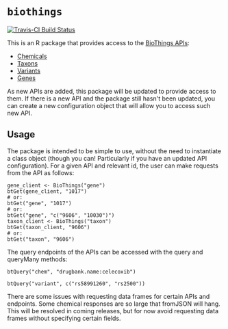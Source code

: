 # `biothings`
[![Travis-CI Build Status](https://travis-ci.org/biothings/biothings_client.R.svg?branch=master)](https://travis-ci.org/biothings/biothings_client.R)

This is an R package that provides access to the [BioThings APIs](biothings.io):
* [Chemicals](http://mychem.info/)
* [Taxons](http://t.biothings.io/)
* [Variants](http://myvariant.info/)
* [Genes](http://mygene.info/)

As new APIs are added, this package will be updated to provide access to them. If there is a new API and the package still hasn't been updated, you can create a new configuration object that will allow you to access such new API.

## Usage
The package is intended to be simple to use, without the need to instantiate a class object (though you can! Particularly if you have an updated API configuration). For a given API and relevant id, the user can make requests from the API as follows:
```
gene_client <- BioThings("gene")
btGet(gene_client, "1017")
# or:
btGet("gene", "1017")
# or:
btGet("gene", "c("9606", "10030")")
taxon_client <- BioThings("taxon")
btGet(taxon_client, "9606")
# or:
btGet("taxon", "9606")
```

The query endpoints of the APIs can be accessed with the query and queryMany methods:
```
btQuery("chem", "drugbank.name:celecoxib")

btQuery("variant", c("rs58991260", "rs2500"))
```

There are some issues with requesting data frames for certain APIs and endpoints. Some chemical responses are so large that fromJSON will hang. This will be resolved in coming releases, but for now avoid requesting data frames without specifying certain fields.

